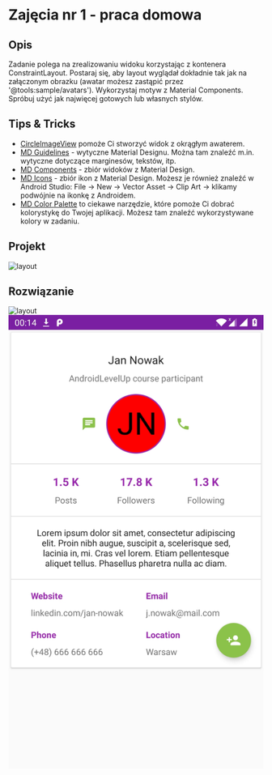 # Zajęcia nr 1 - praca domowa

## Opis
Zadanie polega na zrealizowaniu widoku korzystając z kontenera ConstraintLayout. Postaraj się, aby layout wyglądał dokładnie tak jak na załączonym obrazku (awatar możesz zastąpić przez '@tools:sample/avatars'). Wykorzystaj motyw z Material Components. Spróbuj użyć jak najwięcej gotowych lub własnych stylów.

## Tips & Tricks
- [CircleImageView](https://github.com/hdodenhof/CircleImageView) pomoże Ci stworzyć widok z okrągłym awaterem.
- [MD Guidelines](https://material.io/design/layout/understanding-layout.html) - wytyczne Material Designu. Można tam znaleźć m.in. wytyczne dotyczące marginesów, tekstów, itp.  
- [MD Components](https://material.io/develop/android/) - zbiór widoków z Material Design.  
- [MD Icons](https://material.io/tools/icons/) - zbiór ikon z Material Design. Możesz je również znaleźć w Android Studio: File -> New -> Vector Asset -> Clip Art -> klikamy podwójnie na ikonkę z Androidem.
- [MD Color Palette](https://www.materialpalette.com) to ciekawe narzędzie, które pomoże Ci dobrać kolorystykę do Twojej aplikacji. Możesz tam znaleźć wykorzystywane kolory w zadaniu.

## Projekt
![layout](https://github.com/DaftMobile/androidlevelup_spring2019/tree/master/Homework/ALU1/layout.jpg)

## Rozwiązanie

![layout](https://github.com/DaftMobile/androidlevelup_spring2019/tree/master/Homework/ALU1/layout.jpg)
![solution_screenshot](solution_screenshot.jpg)